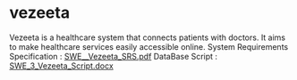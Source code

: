 # vezeeta

Vezeeta is a healthcare system that connects patients with doctors. It aims to make healthcare services  easily accessible online.
System Requirements Specification :
[SWE__Vezeeta_SRS.pdf](https://github.com/Mennatullah-Shehab/vezeeta/files/8754321/SWE__Vezeeta_SRS.pdf)
DataBase Script :
[SWE_3_Vezeeta_Script.docx](https://github.com/Mennatullah-Shehab/vezeeta/files/8754333/SWE_3_Vezeeta_Script.docx)
